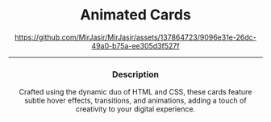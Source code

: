 <h1 align="center">Animated Cards</h1>

<div align="center">

https://github.com/MirJasir/MirJasir/assets/137864723/9096e31e-26dc-49a0-b75a-ee305d3f527f

<div>

---

<h3 align="center">Description</h3>
<p align="center"> Crafted using the dynamic duo of HTML and CSS, these cards feature subtle hover effects, transitions, and animations, adding a touch of creativity to your digital experience.</p>
